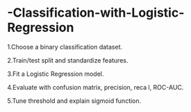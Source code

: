 # -Classification-with-Logistic-Regression

 1.Choose a binary classification dataset.

 2.Train/test split and standardize features.
 
 3.Fit a Logistic Regression model.
 
 4.Evaluate with confusion matrix, precision, reca l, ROC-AUC.
 
 5.Tune threshold and explain sigmoid function.
 
